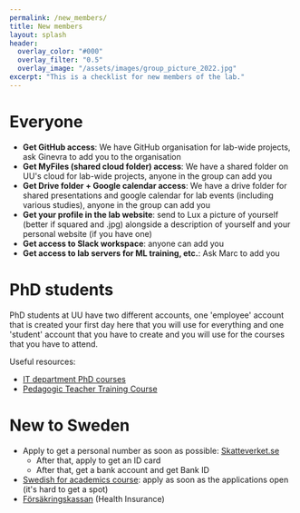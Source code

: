 ```yaml
---
permalink: /new_members/
title: New members
layout: splash
header:
  overlay_color: "#000"
  overlay_filter: "0.5"
  overlay_image: "/assets/images/group_picture_2022.jpg"
excerpt: "This is a checklist for new members of the lab."
---
```


# Everyone

- **Get GitHub access**: We have GitHub organisation for lab-wide projects, ask Ginevra to add you to the organisation
- **Get MyFiles (shared cloud folder) access**: We have a shared folder on UU's cloud for lab-wide projects, anyone in the group can add you
- **Get Drive folder + Google calendar access**: We have a drive folder for shared presentations and google calendar for lab events (including various studies), anyone in the group can add you
- **Get your profile in the lab website**: send to Lux a picture of yourself (better if squared and .jpg) alongside a description of yourself and your personal website (if you have one) 
- **Get access to Slack workspace**: anyone can add you
- **Get access to lab servers for ML training, etc.**: Ask Marc to add you


# PhD students
PhD students at UU have two different accounts, one 'employee' account that is created your first day here that you will use for everything and one 'student' account that you have to create and you will use for the courses that you have to attend.

Useful resources:

- [IT department PhD courses](http://www.it.uu.se/education/phd_studies/phd_courses)
- [Pedagogic Teacher Training Course](https://mp.uu.se/en/web/info/undervisa/kurser-och-seminarier/kurser/hogskolepedagogisk-grundkurs)

# New to Sweden

- Apply to get a personal number as soon as possible: [Skatteverket.se](https://www.skatteverket.se/servicelankar/otherlanguages/inenglish/individualsandemployees/livinginsweden/personalidentitynumberandcoordinationnumber.4.2cf1b5cd163796a5c8b4295.html)
    - After that, apply to get an ID card
    - After that, get a bank account and get Bank ID
- [Swedish for academics course](https://www.nordiska.uu.se/admissions/courses/swedish/swedish-academics/): apply as soon as the applications open (it's hard to get a spot)
- [Försäkringskassan](https://www.forsakringskassan.se/) (Health Insurance)
